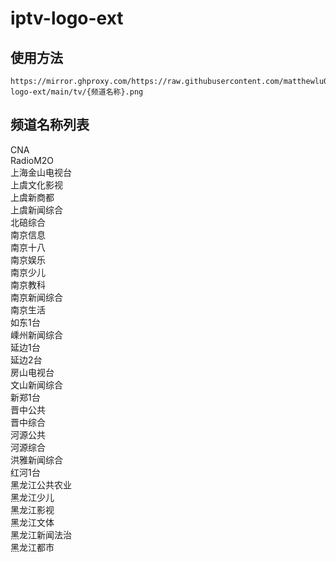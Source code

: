 # iptv-logo-ext
## 使用方法
```
https://mirror.ghproxy.com/https://raw.githubusercontent.com/matthewlu070111/iptv-logo-ext/main/tv/{频道名称}.png
```
## 频道名称列表
CNA</br>
RadioM2O</br>
上海金山电视台</br>
上虞文化影视</br>
上虞新商都</br>
上虞新闻综合</br>
北碚综合</br>
南京信息</br>
南京十八</br>
南京娱乐</br>
南京少儿</br>
南京教科</br>
南京新闻综合</br>
南京生活</br>
如东1台</br>
嵊州新闻综合</br>
延边1台</br>
延边2台</br>
房山电视台</br>
文山新闻综合</br>
新郑1台</br>
晋中公共</br>
晋中综合</br>
河源公共</br>
河源综合</br>
洪雅新闻综合</br>
红河1台</br>
黑龙江公共农业</br>
黑龙江少儿</br>
黑龙江影视</br>
黑龙江文体</br>
黑龙江新闻法治</br>
黑龙江都市
